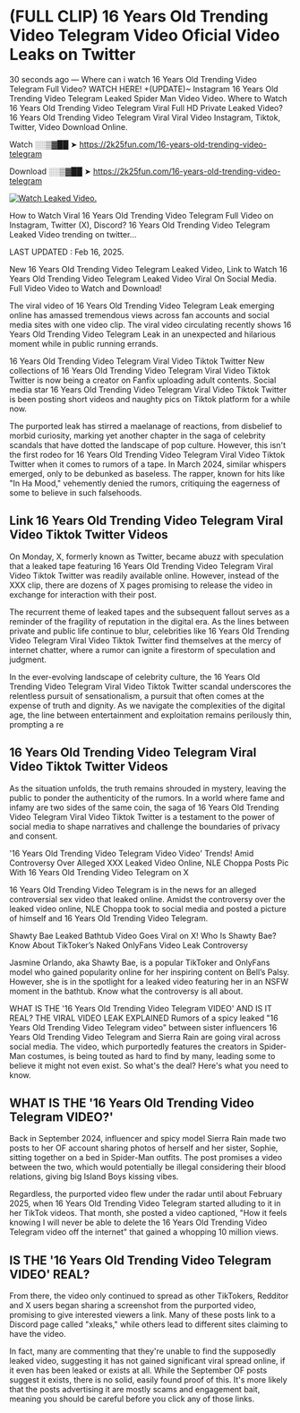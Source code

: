 # (FULL CLIP) 16 Years Old Trending Video Telegram Video Oficial Video Leaks on Twitter

30 seconds ago — Where can i watch 16 Years Old Trending Video Telegram Full Video? WATCH HERE! +(UPDATE)~ Instagram 16 Years Old Trending Video Telegram Leaked Spider Man Video Video. Where to Watch 16 Years Old Trending Video Telegram Viral Full HD Private Leaked Video? 16 Years Old Trending Video Telegram Viral Viral Video Instagram, Tiktok, Twitter, Video Download Online.

Watch ░░▒▓██ ➤ https://2k25fun.com/16-years-old-trending-video-telegram

Download ░░▒▓██ ➤ https://2k25fun.com/16-years-old-trending-video-telegram

[![Watch Leaked Video.](https://miro.medium.com/v2/resize:fit:828/format:webp/1*cilzJN44JGOrTw9NJCrNHA.gif "Watch Leaked Video")](https://2k25fun.com/16-years-old-trending-video-telegram)

How to Watch Viral 16 Years Old Trending Video Telegram Full Video on Instagram, Twitter (X), Discord? 16 Years Old Trending Video Telegram Leaked Video trending on twitter...

LAST UPDATED : Feb 16, 2025.

New 16 Years Old Trending Video Telegram Leaked Video, Link to Watch 16 Years Old Trending Video Telegram Leaked Video Viral On Social Media. Full Video Video to Watch and Download!

The viral video of 16 Years Old Trending Video Telegram Leak emerging online has amassed tremendous views across fan accounts and social media sites with one video clip. The viral video circulating recently shows 16 Years Old Trending Video Telegram Leak in an unexpected and hilarious moment while in public running errands.

16 Years Old Trending Video Telegram Viral Video Tiktok Twitter New collections of 16 Years Old Trending Video Telegram Viral Video Tiktok Twitter is now being a creator on Fanfix uploading adult contents. Social media star 16 Years Old Trending Video Telegram Viral Video Tiktok Twitter is been posting short videos and naughty pics on Tiktok platform for a while now.

The purported leak has stirred a maelanage of reactions, from disbelief to morbid curiosity, marking yet another chapter in the saga of celebrity scandals that have dotted the landscape of pop culture. However, this isn't the first rodeo for 16 Years Old Trending Video Telegram Viral Video Tiktok Twitter when it comes to rumors of a tape. In March 2024, similar whispers emerged, only to be debunked as baseless. The rapper, known for hits like "In Ha Mood," vehemently denied the rumors, critiquing the eagerness of some to believe in such falsehoods.

## Link 16 Years Old Trending Video Telegram Viral Video Tiktok Twitter Videos

On Monday, X, formerly known as Twitter, became abuzz with speculation that a leaked tape featuring 16 Years Old Trending Video Telegram Viral Video Tiktok Twitter was readily available online. However, instead of the XXX clip, there are dozens of X pages promising to release the video in exchange for interaction with their post.

The recurrent theme of leaked tapes and the subsequent fallout serves as a reminder of the fragility of reputation in the digital era. As the lines between private and public life continue to blur, celebrities like 16 Years Old Trending Video Telegram Viral Video Tiktok Twitter find themselves at the mercy of internet chatter, where a rumor can ignite a firestorm of speculation and judgment.

In the ever-evolving landscape of celebrity culture, the 16 Years Old Trending Video Telegram Viral Video Tiktok Twitter scandal underscores the relentless pursuit of sensationalism, a pursuit that often comes at the expense of truth and dignity. As we navigate the complexities of the digital age, the line between entertainment and exploitation remains perilously thin, prompting a re

##  16 Years Old Trending Video Telegram Viral Video Tiktok Twitter Videos

As the situation unfolds, the truth remains shrouded in mystery, leaving the public to ponder the authenticity of the rumors. In a world where fame and infamy are two sides of the same coin, the saga of 16 Years Old Trending Video Telegram Viral Video Tiktok Twitter is a testament to the power of social media to shape narratives and challenge the boundaries of privacy and consent.

'16 Years Old Trending Video Telegram Video Video' Trends! Amid Controversy Over Alleged XXX Leaked Video Online, NLE Choppa Posts Pic With 16 Years Old Trending Video Telegram on X

16 Years Old Trending Video Telegram is in the news for an alleged controversial sex video that leaked online. Amidst the controversy over the leaked video online, NLE Choppa took to social media and posted a picture of himself and 16 Years Old Trending Video Telegram.

Shawty Bae Leaked Bathtub Video Goes Viral on X! Who Is Shawty Bae? Know About TikToker’s Naked OnlyFans Video Leak Controversy

Jasmine Orlando, aka Shawty Bae, is a popular TikToker and OnlyFans model who gained popularity online for her inspiring content on Bell’s Palsy. However, she is in the spotlight for a leaked video featuring her in an NSFW moment in the bathtub. Know what the controversy is all about.

WHAT IS THE '16 Years Old Trending Video Telegram VIDEO' AND IS IT REAL? THE VIRAL VIDEO LEAK EXPLAINED Rumors of a spicy leaked "16 Years Old Trending Video Telegram video" between sister influencers 16 Years Old Trending Video Telegram and Sierra Rain are going viral across social media. The video, which purportedly features the creators in Spider-Man costumes, is being touted as hard to find by many, leading some to believe it might not even exist. So what's the deal? Here's what you need to know.

## WHAT IS THE '16 Years Old Trending Video Telegram VIDEO?'

Back in September 2024, influencer and spicy model Sierra Rain made two posts to her OF account sharing photos of herself and her sister, Sophie, sitting together on a bed in Spider-Man outfits. The post promises a video between the two, which would potentially be illegal considering their blood relations, giving big Island Boys kissing vibes.

Regardless, the purported video flew under the radar until about February 2025, when 16 Years Old Trending Video Telegram started alluding to it in her TikTok videos. That month, she posted a video captioned, "How it feels knowing I will never be able to delete the 16 Years Old Trending Video Telegram video off the internet" that gained a whopping 10 million views.

## IS THE '16 Years Old Trending Video Telegram VIDEO' REAL?

From there, the video only continued to spread as other TikTokers, Redditor and X users began sharing a screenshot from the purported video, promising to give interested viewers a link. Many of these posts link to a Discord page called "xleaks," while others lead to different sites claiming to have the video.

In fact, many are commenting that they're unable to find the supposedly leaked video, suggesting it has not gained significant viral spread online, if it even has been leaked or exists at all. While the September OF posts suggest it exists, there is no solid, easily found proof of this. It's more likely that the posts advertising it are mostly scams and engagement bait, meaning you should be careful before you click any of those links.
